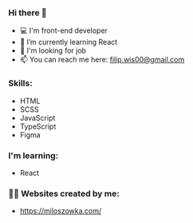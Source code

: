 ### Hi there 👋

- 💻 I'm front-end developer
- 🌱 I’m currently learning React
- 🔎 I'm looking for job
- 📫 You can reach me here: filip.wis00@gmail.com

### Skills:

- HTML
- SCSS
- JavaScript
- TypeScript
- Figma

### I'm learning:

- React

### 👨‍💻 Websites created by me:

- https://miloszowka.com/
<!--
**xCherryyy/xCherryyy** is a ✨ _special_ ✨ repository because its `README.md` (this file) appears on your GitHub profile.

Here are some ideas to get you started:

- 🔭 I’m currently working on ...
- 🌱 I’m currently learning ...
- 👯 I’m looking to collaborate on ...
- 🤔 I’m looking for help with ...
- 💬 Ask me about ...
- 📫 How to reach me: ...
- 😄 Pronouns: ...
- ⚡ Fun fact: ...
-->
